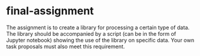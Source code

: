 # final-assignment
The assignment is to create a library for processing a certain type of data. The library should be accompanied by a script (can be in the form of Jupyter notebook) showing the use of the library on specific data. Your own task proposals must also meet this requirement.
